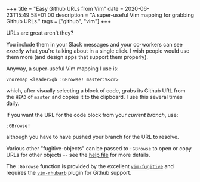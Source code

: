 +++
title = "Easy Github URLs from Vim"
date = 2020-06-23T15:49:58+01:00
description = "A super-useful Vim mapping for grabbing Github URLs."
tags = ["github", "vim"]
+++

URLs are great aren't they?

You include them in your Slack messages and your
co-workers can see _exactly_ what you're talking about in a single click. I wish
people would use them more (and design apps that support them properly).

Anyway, a super-useful Vim mapping I use is:

```vim
vnoremap <leader>gb :GBrowse! master:%<cr> 
```

which, after visually selecting a block of code, grabs its Github URL from the
`HEAD` of `master` and copies it to the clipboard. I use this several times
daily.

If you want the URL for the code block from your _current branch_, use:

```vim
:GBrowse!
```

although you have to have pushed your branch for the URL to resolve.

Various other "fugitive-objects" can be passed to `:GBrowse` to
open or copy URLs for other objects -- see the [help file](https://github.com/tpope/vim-fugitive/blob/27a5c3abd211c2784513dab4db082fa414ad0967/doc/fugitive.txt#L212-L235)
for more details.

The `:Gbrowse` function is provided by the excellent [`vim-fugitive`](https://github.com/tpope/vim-fugitive) and requires the
[`vim-rhubarb`](https://github.com/tpope/vim-rhubarb) plugin for Github support.
